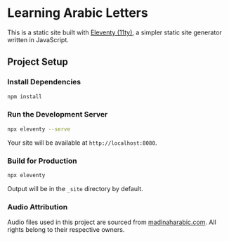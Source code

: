 
# Learning Arabic Letters

This is a static site built with [Eleventy (11ty)](https://www.11ty.dev/), a simpler static site generator written in JavaScript.

## Project Setup

### Install Dependencies

```bash
npm install
```

### Run the Development Server

```bash
npx eleventy --serve
```

Your site will be available at `http://localhost:8080`.

### Build for Production

```bash
npx eleventy
```

Output will be in the `_site` directory by default.

### Audio Attribution
Audio files used in this project are sourced from [madinaharabic.com](http://madinaharabic.com/). All rights belong to their respective owners.
